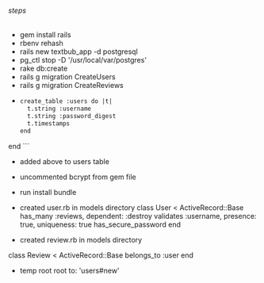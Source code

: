 ###### steps
- gem install rails
- rbenv rehash
- rails new textbub_app -d postgresql
- pg_ctl stop  -D '/usr/local/var/postgres'
- rake db:create
- rails g migration CreateUsers
- rails g migration CreateReviews
- ```def change
  create_table :users do |t|
    t.string :username
    t.string :password_digest
    t.timestamps
  end
end ```
- added above to users table
- uncommented bcrypt from gem file
- run install bundle
- created user.rb in models directory
class User < ActiveRecord::Base
  has_many :reviews, dependent: :destroy
  validates :username, presence: true, uniqueness: true
  has_secure_password
end

- created review.rb in models directory

class Review < ActiveRecord::Base
  belongs_to :user
end
- temp root root to: 'users#new'
